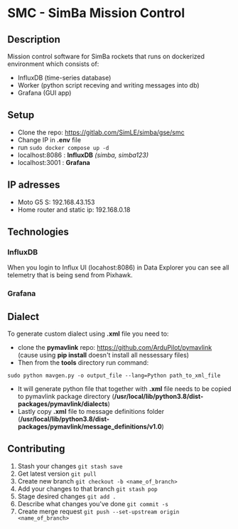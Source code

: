# SMC - SimBa Mission Control

## Description
Mission control software for SimBa rockets
that runs on dockerized environment which consists of:
- InfluxDB (time-series database) 
- Worker (python script receving and writing messages into db)
- Grafana (GUI app)

## Setup
- Clone the repo: https://gitlab.com/SimLE/simba/gse/smc 
- Change IP in **.env** file 
- run `sudo docker compose up -d`
- localhost:8086 : **InfluxDB** *(simba, simba123)*
- localhost:3001 : **Grafana**

## IP adresses
- Moto G5 S: 192.168.43.153
- Home router and static ip: 192.168.0.18 

## Technologies

### InfluxDB
When you login to Influx UI (locahost:8086) in Data Explorer 
you can see all telemetry that is being send from Pixhawk.


### Grafana


## Dialect
To generate custom dialect using **.xml** file you need to:
- clone the **pymavlink** repo: https://github.com/ArduPilot/pymavlink
(cause using **pip install** doesn't install all nessessary files)
- Then from the **tools** directory run command:
<pre><code>sudo python mavgen.py -o output_file --lang=Python path_to_xml_file</code></pre>
- It will generate python file that together with **.xml** file needs to be copied to pymavlink package directory (**/usr/local/lib/python3.8/dist-packages/pymavlink/dialects**)
- Lastly copy **.xml** file to message definitions folder (**/usr/local/lib/python3.8/dist-packages/pymavlink/message_definitions/v1.0**)

## Contributing
1. Stash your changes `git stash save`
2. Get latest version `git pull`
3. Create new branch `git checkout -b <name_of_branch>`
4. Add your changes to that branch `git stash pop`
5. Stage desired changes `git add .`
6. Describe what changes you've done `git commit -s`
7. Create merge request `git push --set-upstream origin <name_of_branch>`

